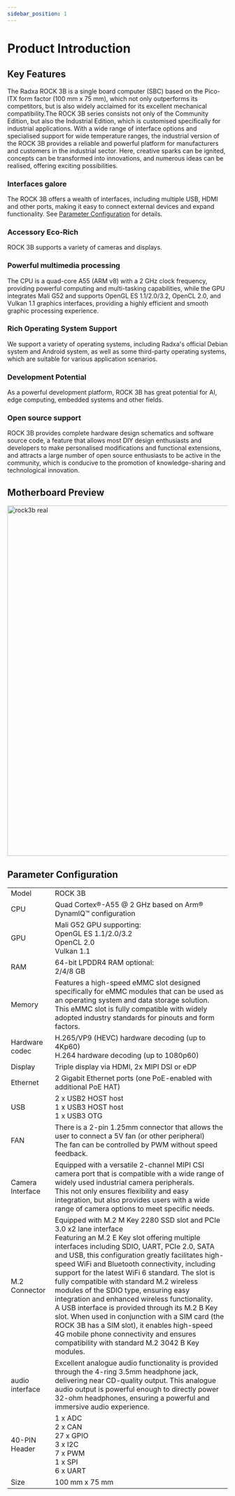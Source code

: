 ```yaml
---
sidebar_position: 1
---
```


# Product Introduction

## Key Features

The Radxa ROCK 3B is a single board computer (SBC) based on the Pico-ITX form factor (100 mm x 75 mm), which not only outperforms its competitors, but is also widely acclaimed for its excellent mechanical compatibility.The ROCK 3B series consists not only of the Community Edition, but also the Industrial Edition, which is customised specifically for industrial applications. With a wide range of interface options and specialised support for wide temperature ranges, the industrial version of the ROCK 3B provides a reliable and powerful platform for manufacturers and customers in the industrial sector. Here, creative sparks can be ignited, concepts can be transformed into innovations, and numerous ideas can be realised, offering exciting possibilities.

### Interfaces galore

The ROCK 3B offers a wealth of interfaces, including multiple USB, HDMI and other ports, making it easy to connect external devices and expand functionality. See [Parameter Configuration](#Parameter-Configuration) for details.

### Accessory Eco-Rich

ROCK 3B supports a variety of cameras and displays.

### Powerful multimedia processing

The CPU is a quad-core A55 (ARM v8) with a 2 GHz clock frequency, providing powerful computing and multi-tasking capabilities, while the GPU integrates Mali G52 and supports OpenGL ES 1.1/2.0/3.2, OpenCL 2.0, and Vulkan 1.1 graphics interfaces, providing a highly efficient and smooth graphic processing experience.

### Rich Operating System Support

We support a variety of operating systems, including Radxa's official Debian system and Android system, as well as some third-party operating systems, which are suitable for various application scenarios.

### Development Potential

As a powerful development platform, ROCK 3B has great potential for AI, edge computing, embedded systems and other fields.

### Open source support

ROCK 3B provides complete hardware design schematics and software source code, a feature that allows most DIY design enthusiasts and developers to make personalised modifications and functional extensions, and attracts a large number of open source enthusiasts to be active in the community, which is conducive to the promotion of knowledge-sharing and technological innovation.

## Motherboard Preview

<img src="/img/rock3/3b/rock3b-interfaces.webp" width="800" alt="rock3b real" />

## Parameter Configuration

<table>
  <tr>
    <td>Model</td>
    <td>ROCK 3B</td>
  </tr>
  <tr>
    <td>CPU</td>
    <td>Quad Cortex®-A55 @ 2 GHz based on Arm® DynamIQ™ configuration</td>
  </tr>
  <tr>
    <td>GPU</td>
    <td>Mali G52 GPU supporting:<br/>OpenGL ES 1.1/2.0/3.2<br/> OpenCL 2.0 <br/> Vulkan 1.1</td>
  </tr>
  <tr>
    <td>RAM</td>
    <td>64-bit LPDDR4 RAM optional:<br/>2/4/8 GB</td>
  </tr>
  <tr>
    <td>Memory</td>
    <td>Features a high-speed eMMC slot designed specifically for eMMC modules that can be used as an operating system and data storage solution. This eMMC slot is fully compatible with widely adopted industry standards for pinouts and form factors.</td>
  </tr>
  <tr>
    <td>Hardware codec</td>
    <td>H.265/VP9 (HEVC) hardware decoding (up to 4Kp60)<br/>H.264 hardware decoding (up to 1080p60)</td>
  </tr>
  <tr>
    <td>Display</td>
    <td>Triple display via HDMI, 2x MIPI DSI or eDP</td>
  </tr>
  <tr>
    <td>Ethernet</td>
    <td>2 Gigabit Ethernet ports (one PoE-enabled with additional PoE HAT)</td>
  </tr>
  <tr>
    <td>USB</td>
    <td>2 x USB2 HOST host<br/>1 x USB3 HOST host<br/>1 x USB3 OTG </td>
  </tr>
  <tr>
    <td>FAN</td>
    <td>There is a 2-pin 1.25mm connector that allows the user to connect a 5V fan (or other peripheral)<br/>The fan can be controlled by PWM without speed feedback.</td>
  </tr>
  <tr>
    <td>Camera Interface</td>
    <td>Equipped with a versatile 2-channel MIPI CSI camera port that is compatible with a wide range of widely used industrial camera peripherals.<br/>This not only ensures flexibility and easy integration, but also provides users with a wide range of camera options to meet specific needs.</td>
  </tr>
  <tr>
    <td>M.2 Connector</td>
    <td>Equipped with M.2 M Key 2280 SSD slot and PCIe 3.0 x2 lane interface<br/>Featuring an M.2 E Key slot offering multiple interfaces including SDIO, UART, PCIe 2.0, SATA and USB, this configuration greatly facilitates high-speed WiFi and Bluetooth connectivity, including support for the latest WiFi 6 standard. The slot is fully compatible with standard M.2 wireless modules of the SDIO type, ensuring easy integration and enhanced wireless functionality.<br/>A USB interface is provided through its M.2 B Key slot. When used in conjunction with a SIM card (the ROCK 3B has a SIM slot), it enables high-speed 4G mobile phone connectivity and ensures compatibility with standard M.2 3042 B Key modules.</td>
  </tr>
  <tr>
    <td>audio interface</td>
    <td>Excellent analogue audio functionality is provided through the 4-ring 3.5mm headphone jack, delivering near CD-quality output. This analogue audio output is powerful enough to directly power 32-ohm headphones, ensuring a powerful and immersive audio experience.</td>
  </tr>
  <tr>
    <td>40-PIN Header</td>
    <td>1 x ADC<br/>2 x CAN<br/>27 x GPIO<br/>3 x I2C<br/>7 x PWM<br/>1 x SPI<br/>6 x UART<br/></td>
  </tr>
  <tr>
    <td>Size</td>
    <td>100 mm x 75 mm </td>
  </tr>
</table>
